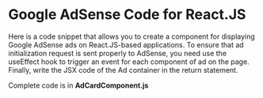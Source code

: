 # Google AdSense Code for React.JS

Here is a code snippet that allows you to create a component for displaying Google AdSense ads on React.JS-based applications. To ensure that ad initialization request is sent properly to AdSense, you need use the useEffect hook to trigger an event for each component of ad on the page. Finally, write the JSX code of the Ad container in the return statement.

Complete code is in **AdCardComponent.js**
